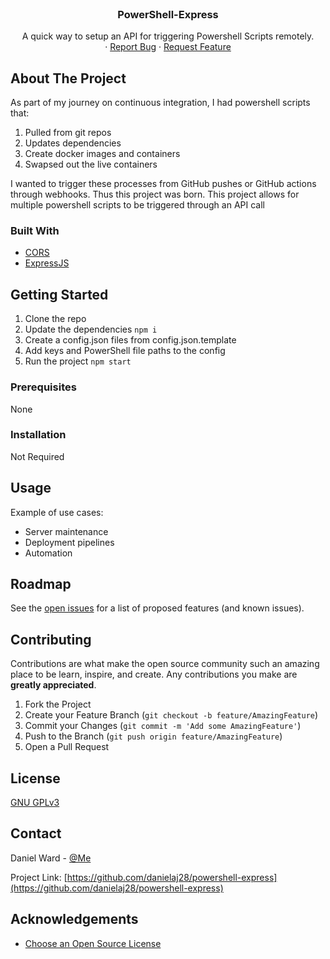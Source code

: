 <!--
*** Thanks for checking out the Best-README-Template. If you have a suggestion
*** that would make this better, please fork the repo and create a pull request
*** or simply open an issue with the tag "enhancement".
*** Thanks again! Now go create something AMAZING! :D
-->

<!-- PROJECT SHIELDS -->
<!--
*** I'm using markdown "reference style" links for readability.
*** Reference links are enclosed in brackets [ ] instead of parentheses ( ).
*** See the bottom of this document for the declaration of the reference variables
*** for contributors-url, forks-url, etc. This is an optional, concise syntax you may use.
*** https://www.markdownguide.org/basic-syntax/#reference-style-links
-->
<!--
[![Contributors][contributors-shield]][contributors-url]
[![Forks][forks-shield]][forks-url]
[![Stargazers][stars-shield]][stars-url]
[![Issues][issues-shield]][issues-url]
[![MIT License][license-shield]][license-url]
[![LinkedIn][linkedin-shield]][linkedin-url]

-->

<!-- PROJECT LOGO -->
<br />
<p align="center">
  <!--
<a href="https://github.com/othneildrew/Best-README-Template">
    <img src="images/logo.png" alt="Logo" width="80" height="80">
  </a>
-->

  <h3 align="center">PowerShell-Express</h3>

  <p align="center">
    A quick way to setup an API for triggering Powershell Scripts remotely.
    <!--<br />
    <a href="https://github.com/othneildrew/Best-README-Template"><strong>Explore the docs »</strong></a>-->
    <br />
    ·
    <a href="https://github.com/danielaj28/powershell-express/issues">Report Bug</a>
    ·
    <a href="https://github.com/danielaj28/powershell-express/issues">Request Feature</a>
  </p>
</p>

<!-- ABOUT THE PROJECT -->

## About The Project

<!--[![Product Name Screen Shot][product-screenshot]](https://example.com)-->

As part of my journey on continuous integration, I had powershell scripts that:

1. Pulled from git repos
2. Updates dependencies
3. Create docker images and containers
4. Swapsed out the live containers

I wanted to trigger these processes from GitHub pushes or GitHub actions through webhooks. Thus this project was born. This project allows for multiple powershell scripts to be triggered through an API call

### Built With

- [CORS](https://www.npmjs.com/package/cors)
- [ExpressJS](http://expressjs.com/)

<!-- GETTING STARTED -->

## Getting Started

1. Clone the repo
2. Update the dependencies `npm i`
3. Create a config.json files from config.json.template
4. Add keys and PowerShell file paths to the config
5. Run the project `npm start`

### Prerequisites

None

### Installation

Not Required

<!-- USAGE EXAMPLES -->

## Usage

Example of use cases:

- Server maintenance
- Deployment pipelines
- Automation

<!-- ROADMAP -->

## Roadmap

See the [open issues](https://github.com/danielaj28/powershell-express/issues) for a list of proposed features (and known issues).

<!-- CONTRIBUTING -->

## Contributing

Contributions are what make the open source community such an amazing place to be learn, inspire, and create. Any contributions you make are **greatly appreciated**.

1. Fork the Project
2. Create your Feature Branch (`git checkout -b feature/AmazingFeature`)
3. Commit your Changes (`git commit -m 'Add some AmazingFeature'`)
4. Push to the Branch (`git push origin feature/AmazingFeature`)
5. Open a Pull Request

<!-- LICENSE -->

## License

[GNU GPLv3](https://choosealicense.com/licenses/gpl-3.0/#)

<!-- CONTACT -->

## Contact

Daniel Ward - [@Me](http://danieljaward.com/#Contact)

Project Link: [https://github.com/danielaj28/powershell-express](https://github.com/danielaj28/powershell-express)

<!-- ACKNOWLEDGEMENTS -->

## Acknowledgements

- [Choose an Open Source License](https://choosealicense.com)

<!-- MARKDOWN LINKS & IMAGES -->
<!-- https://www.markdownguide.org/basic-syntax/#reference-style-links -->

[contributors-shield]: https://img.shields.io/github/contributors/othneildrew/Best-README-Template.svg?style=for-the-badge
[contributors-url]: https://github.com/othneildrew/Best-README-Template/graphs/contributors
[forks-shield]: https://img.shields.io/github/forks/othneildrew/Best-README-Template.svg?style=for-the-badge
[forks-url]: https://github.com/othneildrew/Best-README-Template/network/members
[stars-shield]: https://img.shields.io/github/stars/othneildrew/Best-README-Template.svg?style=for-the-badge
[stars-url]: https://github.com/othneildrew/Best-README-Template/stargazers
[issues-shield]: https://img.shields.io/github/issues/othneildrew/Best-README-Template.svg?style=for-the-badge
[issues-url]: https://github.com/othneildrew/Best-README-Template/issues
[license-shield]: https://img.shields.io/github/license/othneildrew/Best-README-Template.svg?style=for-the-badge
[license-url]: https://github.com/othneildrew/Best-README-Template/blob/master/LICENSE.txt
[linkedin-shield]: https://img.shields.io/badge/-LinkedIn-black.svg?style=for-the-badge&logo=linkedin&colorB=555
[linkedin-url]: https://linkedin.com/in/othneildrew
[product-screenshot]: images/screenshot.png
